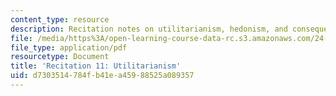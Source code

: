 ```yaml
---
content_type: resource
description: Recitation notes on utilitarianism, hedonism, and consequentialism.
file: /media/https%3A/open-learning-course-data-rc.s3.amazonaws.com/24-06j-bioethics-spring-2009/d7303514784fb41ea45988525a089357_MIT24_06Js09_rec11.pdf
file_type: application/pdf
resourcetype: Document
title: 'Recitation 11: Utilitarianism'
uid: d7303514-784f-b41e-a459-88525a089357
---
```

